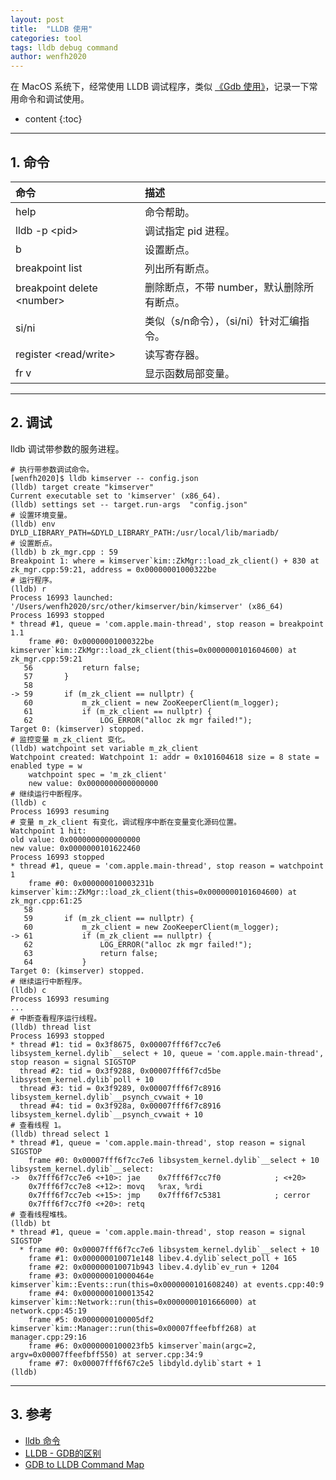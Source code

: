 ```yaml
---
layout: post
title:  "LLDB 使用"
categories: tool
tags: lldb debug command
author: wenfh2020
---
```


在 MacOS 系统下，经常使用 LLDB 调试程序，类似 [《Gdb 使用》](https://wenfh2020.com/2019/02/19/gdb/)，记录一下常用命令和调试使用。




* content
{:toc}

---

## 1. 命令

| 命令                         | 描述                                      |
| :--------------------------- | :---------------------------------------- |
| help                         | 命令帮助。                                |
| lldb -p \<pid\>              | 调试指定 pid 进程。                       |
| b                            | 设置断点。                                |
| breakpoint list              | 列出所有断点。                            |
| breakpoint delete \<number\> | 删除断点，不带 number，默认删除所有断点。 |
| si/ni                        | 类似（s/n命令），（si/ni）针对汇编指令。  |
| register \<read/write\>      | 读写寄存器。                              |
| fr v                         | 显示函数局部变量。                        |

---

## 2. 调试

lldb 调试带参数的服务进程。

```shell
# 执行带参数调试命令。
[wenfh2020]$ lldb kimserver -- config.json
(lldb) target create "kimserver"
Current executable set to 'kimserver' (x86_64).
(lldb) settings set -- target.run-args  "config.json"
# 设置环境变量。
(lldb) env DYLD_LIBRARY_PATH=&DYLD_LIBRARY_PATH:/usr/local/lib/mariadb/
# 设置断点。
(lldb) b zk_mgr.cpp : 59
Breakpoint 1: where = kimserver`kim::ZkMgr::load_zk_client() + 830 at zk_mgr.cpp:59:21, address = 0x00000001000322be
# 运行程序。
(lldb) r
Process 16993 launched: '/Users/wenfh2020/src/other/kimserver/bin/kimserver' (x86_64)
Process 16993 stopped
* thread #1, queue = 'com.apple.main-thread', stop reason = breakpoint 1.1
    frame #0: 0x00000001000322be kimserver`kim::ZkMgr::load_zk_client(this=0x0000000101604600) at zk_mgr.cpp:59:21
   56           return false;
   57       }
   58  
-> 59       if (m_zk_client == nullptr) {
   60           m_zk_client = new ZooKeeperClient(m_logger);
   61           if (m_zk_client == nullptr) {
   62               LOG_ERROR("alloc zk mgr failed!");
Target 0: (kimserver) stopped.
# 监控变量 m_zk_client 变化。
(lldb) watchpoint set variable m_zk_client
Watchpoint created: Watchpoint 1: addr = 0x101604618 size = 8 state = enabled type = w
    watchpoint spec = 'm_zk_client'
    new value: 0x0000000000000000
# 继续运行中断程序。
(lldb) c
Process 16993 resuming
# 变量 m_zk_client 有变化，调试程序中断在变量变化源码位置。
Watchpoint 1 hit:
old value: 0x0000000000000000
new value: 0x0000000101622460
Process 16993 stopped
* thread #1, queue = 'com.apple.main-thread', stop reason = watchpoint 1
    frame #0: 0x000000010003231b kimserver`kim::ZkMgr::load_zk_client(this=0x0000000101604600) at zk_mgr.cpp:61:25
   58  
   59       if (m_zk_client == nullptr) {
   60           m_zk_client = new ZooKeeperClient(m_logger);
-> 61           if (m_zk_client == nullptr) {
   62               LOG_ERROR("alloc zk mgr failed!");
   63               return false;
   64           }
Target 0: (kimserver) stopped.
# 继续运行中断程序。
(lldb) c
Process 16993 resuming
...
# 中断查看程序运行线程。
(lldb) thread list
Process 16993 stopped
* thread #1: tid = 0x3f8675, 0x00007fff6f7cc7e6 libsystem_kernel.dylib`__select + 10, queue = 'com.apple.main-thread', stop reason = signal SIGSTOP
  thread #2: tid = 0x3f9288, 0x00007fff6f7cd5be libsystem_kernel.dylib`poll + 10
  thread #3: tid = 0x3f9289, 0x00007fff6f7c8916 libsystem_kernel.dylib`__psynch_cvwait + 10
  thread #4: tid = 0x3f928a, 0x00007fff6f7c8916 libsystem_kernel.dylib`__psynch_cvwait + 10
# 查看线程 1。
(lldb) thread select 1
* thread #1, queue = 'com.apple.main-thread', stop reason = signal SIGSTOP
    frame #0: 0x00007fff6f7cc7e6 libsystem_kernel.dylib`__select + 10
libsystem_kernel.dylib`__select:
->  0x7fff6f7cc7e6 <+10>: jae    0x7fff6f7cc7f0            ; <+20>
    0x7fff6f7cc7e8 <+12>: movq   %rax, %rdi
    0x7fff6f7cc7eb <+15>: jmp    0x7fff6f7c5381            ; cerror
    0x7fff6f7cc7f0 <+20>: retq
# 查看线程堆栈。
(lldb) bt
* thread #1, queue = 'com.apple.main-thread', stop reason = signal SIGSTOP
  * frame #0: 0x00007fff6f7cc7e6 libsystem_kernel.dylib`__select + 10
    frame #1: 0x000000010071e148 libev.4.dylib`select_poll + 165
    frame #2: 0x000000010071b943 libev.4.dylib`ev_run + 1204
    frame #3: 0x000000010000464e kimserver`kim::Events::run(this=0x0000000101608240) at events.cpp:40:9
    frame #4: 0x0000000100013542 kimserver`kim::Network::run(this=0x0000000101666000) at network.cpp:45:19
    frame #5: 0x0000000100005df2 kimserver`kim::Manager::run(this=0x00007ffeefbff268) at manager.cpp:29:16
    frame #6: 0x0000000100023fb5 kimserver`main(argc=2, argv=0x00007ffeefbff550) at server.cpp:34:9
    frame #7: 0x00007fff6f67c2e5 libdyld.dylib`start + 1
(lldb) 
```

---

## 3. 参考

* [lldb 命令](https://www.dllhook.com/post/51.html)
* [LLDB - GDB的区别](https://www.cnblogs.com/nilfor-sun123/p/3602228.html)
* [GDB to LLDB Command Map](https://opensource.apple.com/source/lldb/lldb-310.2.36/www/lldb-gdb.html)
